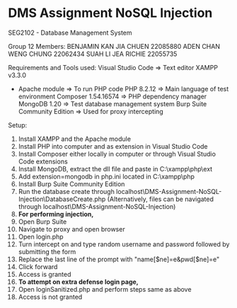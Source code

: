 # DMS Assignment NoSQL Injection
SEG2102 - Database Management System

Group 12 Members:
BENJAMIN KAN JIA CHUEN 22085880
ADEN CHAN WENG CHUNG 22062434
SUAH LI JEA RICHIE 22055735

Requirements and Tools used:
Visual Studio Code           => Text editor
XAMPP v3.3.0
 - Apache module             => To run PHP code
PHP 8.2.12                   => Main language of test environment
Composer 1.54.16574          => PHP dependency manager
MongoDB 1.20                 => Test database management system
Burp Suite Community Edition => Used for proxy intercepting

Setup:
1. Install XAMPP and the Apache module
2. Install PHP into computer and as extension in Visual Studio Code
3. Install Composer either locally in computer or through Visual Studio Code extensions
4. Install MongoDB, extract the dll file and paste in C:\xampp\php\ext
5. Add extension=mongodb in php.ini located in C:\xampp\php
6. Install Burp Suite Community Edition
7. Run the database create through localhost\DMS-Assignment-NoSQL-Injection\DatabaseCreate.php (Alternatively, files can be navigated through localhost\\DMS-Assignment-NoSQL-Injection)
8. **For performing injection,**
9. Open Burp Suite
10. Navigate to proxy and open browser
11. Open login.php
12. Turn intercept on and type random username and password followed by submitting the form
13. Replace the last line of the prompt with "name[$ne]=e&pwd[$ne]=e"
14. Click forward
15. Access is granted
16. **To attempt on extra defense login page,**
17. Open loginSanitized.php and perform steps same as above
18. Access is not granted
